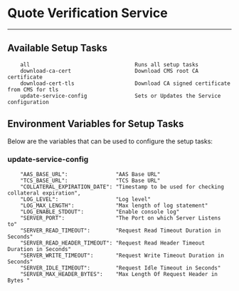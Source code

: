 # Quote Verification Service
------------------------------

## Available Setup Tasks

```
    all                                 Runs all setup tasks
    download-ca-cert                    Download CMS root CA certificate
    download-cert-tls                   Download CA signed certificate from CMS for tls
    update-service-config               Sets or Updates the Service configuration
```

## Environment Variables for Setup Tasks

Below are the variables that can be used to configure the setup tasks:

### update-service-config

```
    "AAS_BASE_URL":               "AAS Base URL"
	"TCS_BASE_URL":               "TCS Base URL"
	"COLLATERAL_EXPIRATION_DATE": "Timestamp to be used for checking collateral expiration",
	"LOG_LEVEL":                  "Log level"
	"LOG_MAX_LENGTH":             "Max length of log statement"
	"LOG_ENABLE_STDOUT":          "Enable console log"
	"SERVER_PORT":                "The Port on which Server Listens to"
	"SERVER_READ_TIMEOUT":        "Request Read Timeout Duration in Seconds"
	"SERVER_READ_HEADER_TIMEOUT": "Request Read Header Timeout Duration in Seconds"
	"SERVER_WRITE_TIMEOUT":       "Request Write Timeout Duration in Seconds"
	"SERVER_IDLE_TIMEOUT":        "Request Idle Timeout in Seconds"
	"SERVER_MAX_HEADER_BYTES":    "Max Length Of Request Header in Bytes "
```


